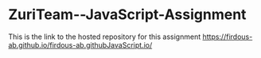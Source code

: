 # ZuriTeam--JavaScript-Assignment
This is the link to the hosted repository for this assignment https://firdous-ab.github.io/firdous-ab.githubJavaScript.io/
